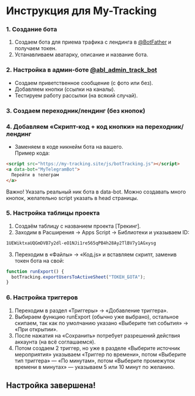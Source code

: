 # Инструкция для My-Tracking

### 1. Создание бота
1. Создаем бота для приема трафика с лендинга в [@BotFather](https://t.me/BotFather) и получаем токен.
2. Устанавливаем аватарку, описание и название бота.


### 2. Настройка в админ-боте [@abl_admin_track_bot](https://t.me/abl_admin_track_bot)
- Создаем приветственное сообщение (с фото или без).
- Добавляем кнопки (ссылки на каналы).
- Тестируем работу рассылки (на всякий случай).


### 3. Создаем переходник/лендинг (без кнопок)
### 4. Добавляем «Скрипт-код + код кнопки» на переходник/лендинг
- Заменяем в коде никнейм бота на вашего.  
Пример кода:

```html
<script src="https://my-tracking.site/js/botTracking.js"></script>
<a data-bot="MyTelegramBot">
  Перейти в телеграм
</a>
```
Важно! Указать реальный ник бота в data-bot.
Можно создавать много кнопок, желательно script указать в head страницы.

### 5. Настройка таблицы проекта
1. Создаём таблицу с названием проекта [Трекинг].
2. Заходим в Расширения → Apps Script → Библиотеки и указываем ID:
```txt
1UEWiktxaUQGmDVB7y2dl-eO1NJi1re565qPB4h28Ay2TlBV7y1AGxysg
```
3. Переходим в «Файлы» → «Код.js» и вставляем скрипт, заменив токен бота на свой:
```js
function runExport() { 
  botTracking.exportUsersToActiveSheet("ТОКЕН_БОТА");
}
```
### 6. Настройка триггеров
1. Переходим в раздел «Триггеры» → «Добавление триггера».
2. Выбираем функцию runExport (обычно уже выбрано), остальное скипаем, так как по умолчанию указано «Выберите тип события» → «При открытии».
3. После нажатия на «Сохранить» потребует разрешений действия аккаунта (на всё соглашаемся).
4. Потом создаем 2 триггер, но уже в разделе «Выберите источник мероприятия» указываем «Триггер по времени», потом «Выберите тип триггера» — «По минутам», потом «Выберите промежуток времени в минутах» — указываем 5 или 10 минут по желанию.
## Настройка завершена!

